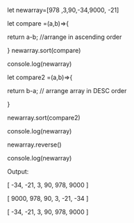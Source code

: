 let newarray=[978 ,3,90,-34,9000, -21]


let compare =(a,b)=>{

  return a-b;     //arrange in ascending order
  
}
newarray.sort(compare)

console.log(newarray)


let compare2 =(a,b)=>{

  return b-a; // arrange array in DESC order
  
}

newarray.sort(compare2)

console.log(newarray)


newarray.reverse()

console.log(newarray)

Output:

[ -34, -21, 3, 90, 978, 9000 ]

[ 9000, 978, 90, 3, -21, -34 ]

[ -34, -21, 3, 90, 978, 9000 ]
